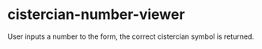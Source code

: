 # cistercian-number-viewer

User inputs a number to the form, the correct cistercian symbol is returned.
